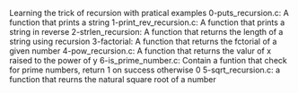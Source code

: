 Learning the trick of recursion with pratical examples
0-puts_recursion.c: A function that prints a string
1-print_rev_recursion.c: A function that prints a string in reverse
2-strlen_recursion: A function that returns the length of a string using recursion
3-factorial: A function that returns the fctorial of a given number
4-pow_recursion.c: A function that returns the valur of x raised to the power of y
6-is_prime_number.c: Contain a funtion that check for prime numbers, return 1 on success otherwise 0
5-sqrt_recursion.c: a function that reurns the natural square root of a number
